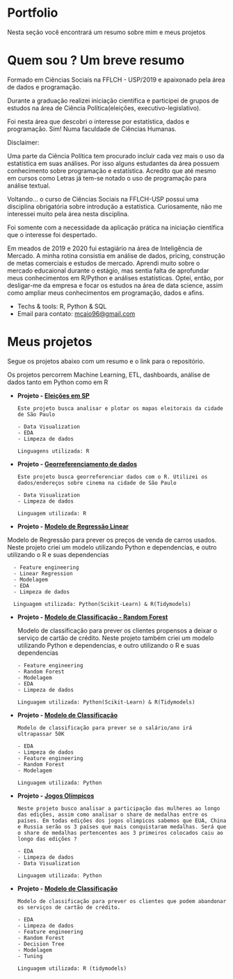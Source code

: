 # Portfolio


Nesta seção você encontrará um resumo sobre mim e meus projetos



# Quem sou ? Um breve resumo

Formado em Ciências Sociais na FFLCH - USP/2019 e apaixonado pela área de dados e programação. 

Durante a graduação realizei iniciação científica e participei de grupos de estudos na área de Ciência Política(eleições, executivo-legislativo). 

Foi nesta área que descobri o interesse por estatística, dados e programação. Sim! Numa faculdade de Ciências Humanas. 

Disclaimer: 

Uma parte da Ciência Política tem procurado incluir cada vez mais o uso da estatística em suas análises. Por isso alguns estudantes da área possuem conhecimento sobre programação e estatística. Acredito que até mesmo em cursos como Letras já tem-se notado o uso de programação para análise textual.

Voltando... o curso de Ciências Sociais na FFLCH-USP possui uma disciplina obrigatória sobre introdução a estatística. Curiosamente, não me interessei muito pela área nesta disciplina. 

Foi somente com a necessidade da aplicação prática na iniciação científica que o interesse foi despertado.

Em meados de 2019 e 2020 fui estagiário na área de Inteligência de Mercado. A minha rotina consistia em análise de dados, pricing, construção de metas comerciais e estudos de mercado. 
Aprendi muito sobre o mercado educaional durante o estágio, mas sentia falta de aprofundar meus conhecimentos em R/Python e análises estatísticas. Optei, então, por desligar-me da empresa e focar os estudos na área de data science, assim como ampliar meus conhecimentos em programação, dados e afins.



* Techs & tools: R, Python & SQL
* Email para contato: mcaio96@gmail.com

# Meus projetos

Segue os projetos abaixo com um resumo e o link para o repositório.

Os projetos percorrem Machine Learning, ETL, dashboards, análise de dados tanto em Python como em R


* **Projeto - [Eleições em SP](https://github.com/martinscaio/Elections)** 

      Este projeto busca analisar e plotar os mapas eleitorais da cidade de São Paulo
      
      - Data Visualization
      - EDA
      - Limpeza de dados
      
      Linguagens utilizada: R




* **Projeto - [Georreferenciamento de dados](https://github.com/martinscaio/cinema)** 

      Este projeto busca georreferenciar dados com o R. Utilizei os dados/endereços sobre cinema na cidade de São Paulo
      
      - Data Visualization
      - Limpeza de dados
      
      Linguagem utilizada: R
      
    
    
    
* **Projeto - [Modelo de Regressão Linear](https://github.com/martinscaio/Linear-Regression-with-Scikit-Learn)**
 
 Modelo de Regressão para prever os preços de venda de carros usados.  Neste projeto criei um modelo utilizando Python e dependencias, e outro utilizando o R e suas dependencias

      - Feature engineering
      - Linear Regression
      - Modelagem
      - EDA
      - Limpeza de dados
         
      Linguagem utilizada: Python(Scikit-Learn) & R(Tidymodels)
      


* **Projeto - [Modelo de Classificação - Random Forest](https://github.com/martinscaio/Bank-Churn-Prediction)** 
     
     Modelo de classificação para prever os clientes propensos a deixar o serviço de cartão de crédito. Neste projeto também criei um modelo utilizando Python e dependencias, e outro utilizando o R e suas dependencias
            
      - Feature engineering
      - Random Forest
      - Modelagem
      - EDA
      - Limpeza de dados
            
      Linguagem utilizada: Python(Scikit-Learn) & R(Tidymodels)
      
      
* **Projeto - [Modelo de Classificação](https://github.com/martinscaio/Predicting-Income)** 
     
      Modelo de classificação para prever se o salário/ano irá ultrapassar 50K
      
      - EDA
      - Limpeza de dados
      - Feature engineering
      - Random Forest
      - Modelagem
      
      Linguagem utilizada: Python
     

* **Projeto - [Jogos Olímpicos](https://github.com/martinscaio/Jogos-Olimpicos)** 
     
      Neste projeto busco analisar a participação das mulheres ao longo das edições, assim como analisar o share de medalhas entre os países. Em todas edições dos jogos olimpicos sabemos que EUA, China e Russia serão os 3 países que mais conquistaram medalhas. Será que o share de medalhas pertencentes aos 3 primeiros colocados caiu ao longo das edições ?
      
      - EDA
      - Limpeza de dados
      - Data Visualization
      
      Linguagem utilizada: Python


* **Projeto - [Modelo de Classificação ](https://github.com/martinscaio/Predicting-Income)** 
     
      Modelo de classificação para prever os clientes que podem abandonar os serviços de cartão de crédito.
      
      - EDA
      - Limpeza de dados
      - Feature engineering
      - Random Forest
      - Decision Tree
      - Modelagem
      - Tuning
      
      Linguagem utilizada: R (tidymodels)








